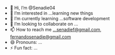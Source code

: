 - 👋 Hi, I’m @Senadie04
- 👀 I’m interested in ...learning new things
- 🌱 I’m currently learning ...software development
- 💞️ I’m looking to collaborate on ...
- 📫 How to reach me ...senadief@gmail.com, fernandosenadie@gmail.com
- 😄 Pronouns: ...
- ⚡ Fun fact: ...

<!---
Senadie04/Senadie04 is a ✨ special ✨ repository because its `README.md` (this file) appears on your GitHub profile.
You can click the Preview link to take a look at your changes.
--->
